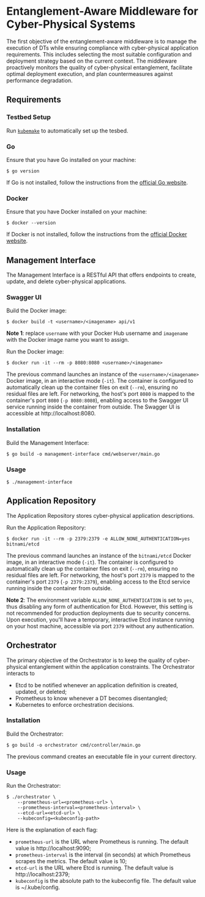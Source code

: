 # Entanglement-Aware Middleware for Cyber-Physical Systems

The first objective of the entanglement-aware middleware is to manage the execution of DTs while ensuring compliance with cyber-physical application requirements. This includes selecting the most suitable configuration and deployment strategy based on the current context. The middleware proactively monitors the quality of cyber-physical entanglement, facilitate optimal deployment execution, and plan countermeasures against performance degradation.

## Requirements

### Testbed Setup

Run [`kubemake`](../kubemake) to automatically set up the tesbed.

### Go

Ensure that you have Go installed on your machine:
```
$ go version
```

If Go is not installed, follow the instructions from the [official Go website](https://go.dev/).

### Docker

Ensure that you have Docker installed on your machine:
```
$ docker --version
```

If Docker is not installed, follow the instructions from the [official Docker website](https://docs.docker.com/).

## Management Interface

The Management Interface is a RESTful API that offers endpoints to create, update, and delete cyber-physical applications.

### Swagger UI

Build the Docker image:
```
$ docker build -t <username>/<imagename> api/v1
```

**Note 1**: replace `username` with your Docker Hub username and `imagename` with the Docker image name you want to assign.

Run the Docker image:
```
$ docker run -it --rm -p 8080:8080 <username>/<imagename>
```

The previous command launches an instance of the `<username>/<imagename>` Docker image, in an interactive mode (`-it`). 
The container is configured to automatically clean up the container files on exit (`--rm`), ensuring no residual files are left. 
For networking, the host's port `8080` is mapped to the container's port `8080` (`-p 8080:8080`), enabling access to the Swagger UI service running inside the container from outside. The Swagger UI is accessible at http://localhost:8080.

### Installation

Build the Management Interface:
```
$ go build -o management-interface cmd/webserver/main.go 
```

### Usage
```
$ ./management-interface
```

## Application Repository

The Application Repository stores cyber-physical application descriptions.

Run the Application Repository:
```
$ docker run -it --rm -p 2379:2379 -e ALLOW_NONE_AUTHENTICATION=yes bitnami/etcd
```

The previous command launches an instance of the `bitnami/etcd` Docker image, in an interactive mode (`-it`). 
The container is configured to automatically clean up the container files on exit (`--rm`), ensuring no residual files are left. 
For networking, the host's port `2379` is mapped to the container's port `2379` (`-p 2379:2379`), enabling access to the Etcd service running inside the container from outside.

**Note 2**: The environment variable `ALLOW_NONE_AUTHENTICATION` is set to `yes`, thus disabling any form of authentication for Etcd. However, this setting is not recommended for production deployments due to security concerns. Upon execution, you'll have a temporary, interactive Etcd instance running on your host machine, accessible via port `2379` without any authentication.

## Orchestrator

The primary objective of the Orchestrator is to keep the quality of cyber-physical entanglement within the application constraints. The Orchestrator interacts to
* Etcd to be notified whenever an application definition is created, updated, or deleted;
* Prometheus to know whenever a DT becomes disentangled;
* Kubernetes to enforce orchestration decisions.

### Installation

Build the Orchestrator:
```
$ go build -o orchestrator cmd/controller/main.go 
```

The previous command creates an executable file in your current directory.

### Usage

Run the Orchestrator:
```
$ ./orchestrator \
    --prometheus-url=<prometheus-url> \
    --prometheus-interval=<prometheus-interval> \
    --etcd-url=<etcd-url> \
    --kubeconfig=<kubeconfig-path>
```

Here is the explanation of each flag:
* `prometheus-url` is the URL where Prometheus is running. The default value is http://localhost:9090;
* `prometheus-interval` is the interval (in seconds) at which Prometheus scrapes the metrics. The default value is 10;
* `etcd-url` is the URL where Etcd is running. The default value is http://localhost:2379;
* `kubeconfig` is the absolute path to the kubeconfig file. The default value is ~/.kube/config.
